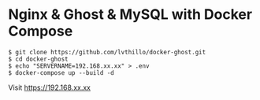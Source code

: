 # Nginx & Ghost & MySQL with Docker Compose
```
$ git clone https://github.com/lvthillo/docker-ghost.git
$ cd docker-ghost
$ echo "SERVERNAME=192.168.xx.xx" > .env  
$ docker-compose up --build -d
```

Visit https://192.168.xx.xx 
